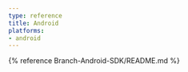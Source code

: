 ```yaml
---
type: reference
title: Android
platforms:
- android
---
```


{% reference Branch-Android-SDK/README.md %}

